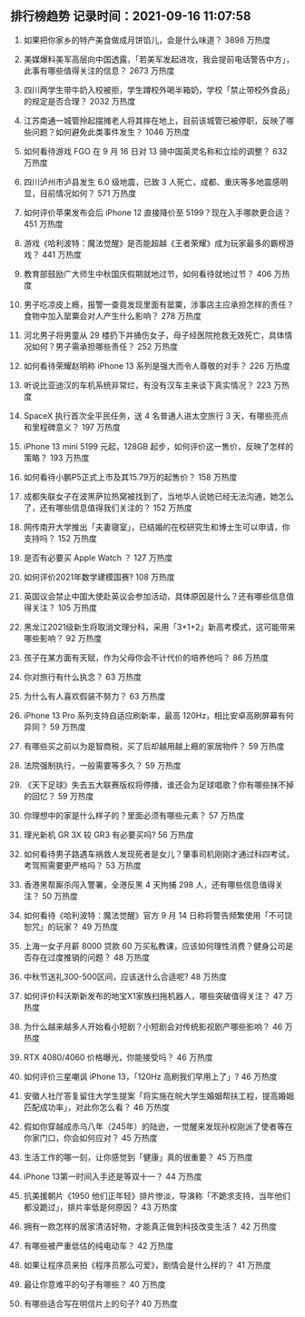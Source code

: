 
## 排行榜趋势 记录时间：2021-09-16 11:07:58
  
  1. 如果把你家乡的特产美食做成月饼馅儿，会是什么味道？ 3898 万热度
    
  2. 美媒爆料美军高层向中国透露，「若美军发起进攻，我会提前电话警告中方」，此事有哪些值得关注的信息？ 2673 万热度
    
  3. 四川两学生带牛奶入校被拒，学生蹲校外喝半箱奶，学校「禁止带校外食品」的规定是否合理？ 2032 万热度
    
  4. 江苏南通一城管拎起摆摊老人将其摔在地上，目前该城管已被停职，反映了哪些问题？如何避免此类事件发生？ 1046 万热度
    
  5. 如何看待游戏 FGO 在 9 月 16 日对 13 骑中国英灵名称和立绘的调整？ 632 万热度
    
  6. 四川泸州市泸县发生 6.0 级地震，已致 3 人死亡，成都、重庆等多地震感明显，目前情况如何？ 571 万热度
    
  7. 如何评价苹果发布会后 iPhone 12 直接降价至 5199？现在入手哪款更合适？ 451 万热度
    
  8. 游戏《哈利波特：魔法觉醒》是否能超越《王者荣耀》成为玩家最多的霸榜游戏？ 441 万热度
    
  9. 教育部鼓励广大师生中秋国庆假期就地过节，如何看待就地过节？ 406 万热度
    
  10. 男子吃凉皮上瘾，报警一查竟发现里面有罂粟，涉事店主应承担怎样的责任？食物中加入罂粟会对人产生什么影响？ 278 万热度
    
  11. 河北男子将男童从 29 楼扔下并捅伤女子，母子经医院抢救无效死亡，具体情况如何？男子需承担哪些责任？ 252 万热度
    
  12. 如何看待荣耀赵明称 iPhone 13 系列是强大而令人尊敬的对手？ 226 万热度
    
  13. 听说比亚迪汉的车机系统非常烂，有没有汉车主来谈下真实情况？ 223 万热度
    
  14. SpaceX 执行首次全平民任务，送 4 名普通人进太空旅行 3 天，有哪些亮点和里程碑意义？ 197 万热度
    
  15. iPhone 13 mini 5199 元起，128GB 起步，如何评价这一售价，反映了怎样的策略？ 193 万热度
    
  16. 如何看待小鹏P5正式上市及其15.79万的起售价？ 158 万热度
    
  17. 成都失联女子在波黑萨拉热窝被找到了，当地华人说她已经无法沟通，她怎么了，还有哪些信息值得我们关注的？ 152 万热度
    
  18. 网传南开大学推出「夫妻寝室」，已结婚的在校研究生和博士生可以申请，你支持吗？ 152 万热度
    
  19. 是否有必要买 Apple Watch ？ 127 万热度
    
  20. 如何评价2021年数学建模国赛? 108 万热度
    
  21. 英国议会禁止中国大使赴英议会参加活动，具体原因是什么？还有哪些信息值得关注？ 105 万热度
    
  22. 黑龙江2021级新生将取消文理分科，采用「3+1+2」新高考模式，这可能带来哪些影响？ 92 万热度
    
  23. 孩子在某方面有天赋，作为父母你会不计代价的培养他吗？ 86 万热度
    
  24. 你对旅行有什么执念？ 63 万热度
    
  25. 为什么有人喜欢假装不努力？ 63 万热度
    
  26. iPhone 13 Pro 系列支持自适应刷新率，最高 120Hz，相比安卓高刷屏幕有何异同？ 59 万热度
    
  27. 有哪些买之前以为是智商税，买了后却越用越上瘾的家居物件？ 59 万热度
    
  28. 法院强制执行，一般需要等多久？ 59 万热度
    
  29. 《天下足球》失去五大联赛版权将停播，谁还会为足球唱歌？你有哪些抹不掉的回忆？ 59 万热度
    
  30. 你理想中的家是什么样子的？里面必须有哪些元素？ 57 万热度
    
  31. 理光新机 GR 3X 较 GR3 有必要买吗? 56 万热度
    
  32. 如何看待男子路遇车祸救人发现死者是女儿？肇事司机刚刚才通过科四考试，考驾照需要更严格吗？ 53 万热度
    
  33. 香港黑帮厮杀闯入警署，全港反黑 4 天拘捕 298 人，还有哪些信息值得关注？ 50 万热度
    
  34. 如何看待《哈利波特：魔法觉醒》官方 9 月 14 日称将警告频繁使用「不可饶恕咒」的玩家？ 49 万热度
    
  35. 上海一女子月薪 8000 贷款 60 万买私教课，应该如何理性消费？健身公司是否存在过度推销的问题？ 48 万热度
    
  36. 中秋节送礼300-500区间，应该送什么合适呢? 48 万热度
    
  37. 如何评价科沃斯新发布的地宝X1家族扫拖机器人，哪些突破值得关注？ 47 万热度
    
  38. 为什么越来越多人开始看小短剧？小短剧会对传统影视剧产哪些影响？ 46 万热度
    
  39. RTX 4080/4060 价格曝光，你能接受吗？ 46 万热度
    
  40. 如何评价三星嘲讽 iPhone 13，「120Hz 高刷我们早用上了」? 46 万热度
    
  41. 安徽人社厅答复留住大学生提案「将实施在皖大学生婚姻帮扶工程，提高婚姻匹配成功率」，对此你怎么看？ 46 万热度
    
  42. 假如你穿越成赤乌八年（245年）的陆逊，一觉醒来发现孙权刚派了使者等在你家门口，你会如何应对？ 45 万热度
    
  43. 生活工作的哪一刻，让你感觉到「健康」真的很重要？ 45 万热度
    
  44. iPhone 13第一时间入手还是等双十一？ 44 万热度
    
  45. 抗美援朝片《1950 他们正年轻》排片惨淡，导演称「不跪求支持，当年他们都没跪过」，排片率低是何原因？ 43 万热度
    
  46. 拥有一款怎样的居家清洁好物，才能真正做到科技改变生活？ 42 万热度
    
  47. 有哪些被严重低估的纯电动车？ 42 万热度
    
  48. 如果让程序员来拍《程序员那么可爱》，剧情会是什么样的？ 41 万热度
    
  49. 最让你意难平的句子有哪些？ 40 万热度
    
  50. 有哪些适合写在明信片上的句子? 40 万热度
    